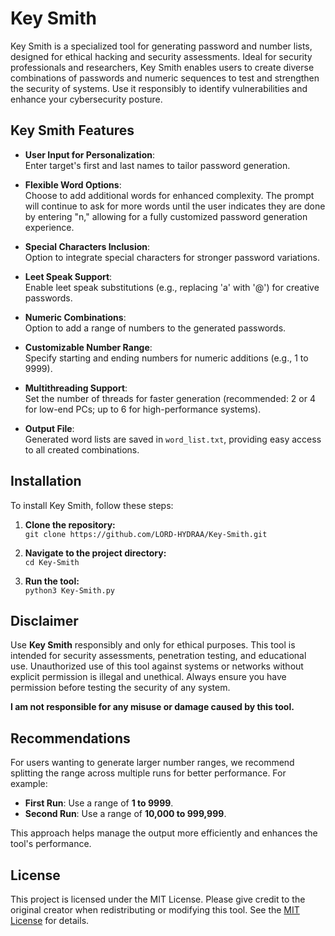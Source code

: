 # Key Smith

Key Smith is a specialized tool for generating password and number lists, designed for ethical hacking and security assessments. Ideal for security professionals and researchers, Key Smith enables users to create diverse combinations of passwords and numeric sequences to test and strengthen the security of systems. Use it responsibly to identify vulnerabilities and enhance your cybersecurity posture.

## Key Smith Features

* **User Input for Personalization**:  
  Enter target's first and last names to tailor password generation.

* **Flexible Word Options**:  
  Choose to add additional words for enhanced complexity. The prompt will continue to ask for more words until the user indicates they are done by entering "n," allowing for a fully customized password generation experience.

* **Special Characters Inclusion**:  
  Option to integrate special characters for stronger password variations.

* **Leet Speak Support**:  
  Enable leet speak substitutions (e.g., replacing 'a' with '@') for creative passwords.

* **Numeric Combinations**:  
  Option to add a range of numbers to the generated passwords.

* **Customizable Number Range**:  
  Specify starting and ending numbers for numeric additions (e.g., 1 to 9999).

* **Multithreading Support**:  
  Set the number of threads for faster generation (recommended: 2 or 4 for low-end PCs; up to 6 for high-performance systems).

* **Output File**:  
  Generated word lists are saved in `word_list.txt`, providing easy access to all created combinations.

## Installation

To install Key Smith, follow these steps:

1. **Clone the repository:**  
   `git clone https://github.com/LORD-HYDRAA/Key-Smith.git` 

2. **Navigate to the project directory:**  
   `cd Key-Smith`
 
3. **Run the tool:**  
   `python3 Key-Smith.py`

## Disclaimer

Use **Key Smith** responsibly and only for ethical purposes. This tool is intended for security assessments, penetration testing, and educational use. Unauthorized use of this tool against systems or networks without explicit permission is illegal and unethical. Always ensure you have permission before testing the security of any system. 

**I am not responsible for any misuse or damage caused by this tool.**

## Recommendations

For users wanting to generate larger number ranges, we recommend splitting the range across multiple runs for better performance. For example:

- **First Run**: Use a range of **1 to 9999**.
- **Second Run**: Use a range of **10,000 to 999,999**.

This approach helps manage the output more efficiently and enhances the tool's performance.

## License

This project is licensed under the MIT License. Please give credit to the original creator when redistributing or modifying this tool. See the [MIT License](https://choosealicense.com/licenses/mit/) for details.
